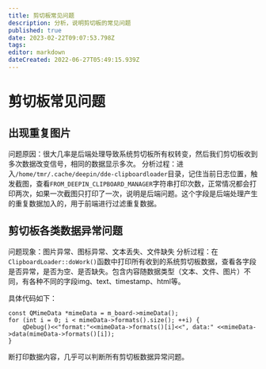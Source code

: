 ```yaml
---
title: 剪切板常见问题
description: 分析，说明剪切板的常见问题
published: true
date: 2023-02-22T09:07:53.798Z
tags: 
editor: markdown
dateCreated: 2022-06-27T05:49:15.939Z
---
```


# 剪切板常见问题
## 出现重复图片
问题原因：很大几率是后端处理导致系统剪切板所有权转变，然后我们剪切板收到多次数据改变信号，相同的数据显示多次。
分析过程：进入`/home/tmr/.cache/deepin/dde-clipboardloader`目录，记住当前日志位置，触发截图，查看`FROM_DEEPIN_CLIPBOARD_MANAGER`字符串打印次数，正常情况都会打印两次，如果一次截图只打印了一次，说明是后端问题。这个字段是后端处理产生的重复数据加入的，用于前端进行过滤重复数据。


## 剪切板各类数据异常问题
问题现象：图片异常、图标异常、文本丢失、文件缺失
分析过程：在 `ClipboardLoader::doWork()`函数中打印所有收到的系统剪切板数据，查看各字段是否异常，是否为空、是否缺失。包含内容随数据类型（文本、文件、图片）不同，有各种不同的字段img、text、timestamp、html等。

具体代码如下：
```
const QMimeData *mimeData = m_board->mimeData();
for (int i = 0; i < mimeData->formats().size(); ++i) {
    qDebug()<<"format:"<<mimeData->formats()[i]<<", data:" <<mimeData->data(mimeData->formats()[i]);
}
```
断打印数据内容，几乎可以判断所有剪切板数据异常问题。